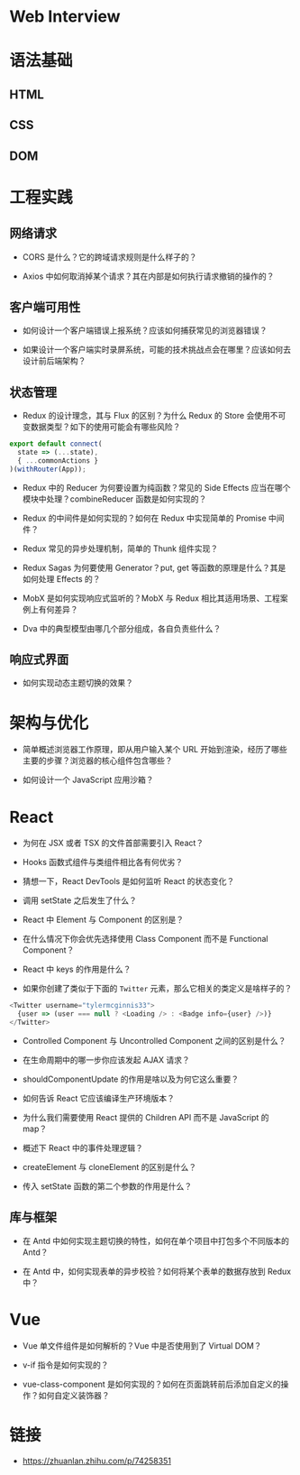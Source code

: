 # Web Interview

# 语法基础

## HTML

## CSS

## DOM

# 工程实践

## 网络请求

- CORS 是什么？它的跨域请求规则是什么样子的？

- Axios 中如何取消掉某个请求？其在内部是如何执行请求撤销的操作的？

## 客户端可用性

- 如何设计一个客户端错误上报系统？应该如何捕获常见的浏览器错误？

- 如果设计一个客户端实时录屏系统，可能的技术挑战点会在哪里？应该如何去设计前后端架构？

## 状态管理

- Redux 的设计理念，其与 Flux 的区别？为什么 Redux 的 Store 会使用不可变数据类型？如下的使用可能会有哪些风险？

```ts
export default connect(
  state => (...state),
  { ...commonActions }
)(withRouter(App));
```

- Redux 中的 Reducer 为何要设置为纯函数？常见的 Side Effects 应当在哪个模块中处理？combineReducer 函数是如何实现的？

- Redux 的中间件是如何实现的？如何在 Redux 中实现简单的 Promise 中间件？

- Redux 常见的异步处理机制，简单的 Thunk 组件实现？

- Redux Sagas 为何要使用 Generator？put, get 等函数的原理是什么？其是如何处理 Effects 的？

- MobX 是如何实现响应式监听的？MobX 与 Redux 相比其适用场景、工程案例上有何差异？

- Dva 中的典型模型由哪几个部分组成，各自负责些什么？

## 响应式界面

- 如何实现动态主题切换的效果？

# 架构与优化

- 简单概述浏览器工作原理，即从用户输入某个 URL 开始到渲染，经历了哪些主要的步骤？浏览器的核心组件包含哪些？

- 如何设计一个 JavaScript 应用沙箱？

# React

- 为何在 JSX 或者 TSX 的文件首部需要引入 React？

- Hooks 函数式组件与类组件相比各有何优劣？

- 猜想一下，React DevTools 是如何监听 React 的状态变化？

- 调用 setState 之后发生了什么？

- React 中 Element 与 Component 的区别是？

- 在什么情况下你会优先选择使用 Class Component 而不是 Functional Component？

- React 中 keys 的作用是什么？

- 如果你创建了类似于下面的 `Twitter` 元素，那么它相关的类定义是啥样子的？

```js
<Twitter username="tylermcginnis33">
  {user => (user === null ? <Loading /> : <Badge info={user} />)}
</Twitter>
```

- Controlled Component 与 Uncontrolled Component 之间的区别是什么？

- 在生命周期中的哪一步你应该发起 AJAX 请求？

- shouldComponentUpdate 的作用是啥以及为何它这么重要？

- 如何告诉 React 它应该编译生产环境版本？

- 为什么我们需要使用 React 提供的 Children API 而不是 JavaScript 的 map？

- 概述下 React 中的事件处理逻辑？

- createElement 与 cloneElement 的区别是什么？

- 传入 setState 函数的第二个参数的作用是什么？

## 库与框架

- 在 Antd 中如何实现主题切换的特性，如何在单个项目中打包多个不同版本的 Antd？

- 在 Antd 中，如何实现表单的异步校验？如何将某个表单的数据存放到 Redux 中？

# Vue

- Vue 单文件组件是如何解析的？Vue 中是否使用到了 Virtual DOM？

- v-if 指令是如何实现的？

- vue-class-component 是如何实现的？如何在页面跳转前后添加自定义的操作？如何自定义装饰器？

# 链接

- https://zhuanlan.zhihu.com/p/74258351
